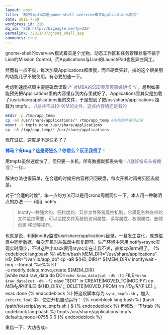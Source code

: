 ```yaml
---
layout: post
title: '利用tmpfs加速gnome-shell overview模式Applications索引'
date: 2011-7-29
wordpress_id: 226
dq_id: '226 http://bigeagle.me/?p=226'
permalink: /2011/07/gnome_shell_app
comments: true
---
```

gnome-shell的overview模式着实是个尤物，动态工作区和任务管理丝毫不输于Lion的Mission Control，而Applications与Lion的LaunchPad也是异曲同工。

然而有一点不爽，每次加载Applications都很慢，而且硬盘狂转，搞的这个很美丽的功能几乎不被使用。有必要加速一下。

考虑到速度瓶颈主要是磁盘读取 <span style="color: #666699;">/* 对MBA的SSD表示羡慕嫉妒恨 */ </span>，想到如果能预先把Applications里的内容缓存到内存里就好了，Applications里其实是加载了/usr/share/applications里的文件，于是想到了把/usr/share/applications 挂载为 tmpfs 。 <span style="color: #666699;">//总共不过[0-9]M的文件，这点内存咱还是有的 </span>

```bash
mkdir -p /tmp/app_temp
cp -aR /usr/share/applications/* /tmp/app_temp #先把文件备份出来
mount -t tmpfs none /usr/share/applications
cp -aR /tmp/app_temp/* /usr/share/applications
```

现在试试，速度是不是快多了？

<b><span style="color:#0758fe">神马？有bug？这是奇迹么？你信么？反正我信了！</span></b>
<!--more-->
用tmpfs虽然速度快了，但只要一关机，所有数据就都丢失啦！<span style="color: #666699;">//就好像车头被掩埋了一样~</span>

解决办法也很简单，在合适的时候把内容拷贝回硬盘，每次开机时再拷贝回去就是。

对于“合适的时候”，笨一点的方法可以是用crond周期同步一下，本人用一种聪明点的办法 ---- 利用 inotify .

> Inotify一种强大的、细粒度的、异步文件系统监控机制，它满足各种各样的文件监控需要，可以监控文件系统的访问属性、读写属性、权限属性、删除创建 移动等操作。

也就是说，利用inotify监控/usr/share/applications目录，一旦发生变化，就想磁盘中同步数据，每次开机时从磁盘中恢复即可。生产环境中常用inotify+rsync实现实时同步，不过这种小hack要用rsync实在让我不爽，直接cp和rm得了。
{% codeblock lang:bash %}
#!/bin/bash
MEM_DIR="/usr/share/applications"
HD_DIR="/var/lib/app_db"
cp -aR ${HD_DIR}/* ${MEM_DIR}/
inotifywait -mrq --format '%e%%%f' \
   -e modify,delete,move,create ${MEM_DIR} \
  |while read raw_data
do
	DO=`echo $raw_data|cut -d% -f1`
	FILE=`echo $raw_data|cut -d% -f2`
	case "$DO" in
	  CREATE|MOVED_TO|MODIFY)
		cp ${MEM_DIR}/${FILE} ${HD_DIR}/
		;;
	  DELETE|MOVED_FROM)
		rm ${HD_DIR}/${FILE}
		;;
	esac
done
{% endcodeblock %}
把这段脚本存为 `sync_tmpfs.sh` ，加入 `/etc/rc.loal` 中，使之开机自动运行：
{% codeblock lang:bash %}
(bash /path/to/script/sync_tmpfs.sh ) &amp;
{% endcodeblock %}
再修改一下fstab
{% codeblock lang:bash %}
tmpfs /usr/share/applications tmpfs defaults,mode=0755 0 0
{% endcodeblock %}

重启一下，大功告成~
